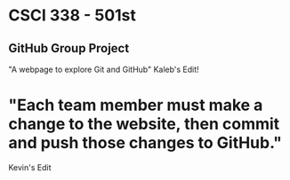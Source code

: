 # CSCI 338 - 501st

## GitHub Group Project

"A webpage to explore Git and GitHub"
Kaleb's Edit!

"Each team member must make a change to the website, then commit and push those changes to GitHub."
=======
Kevin's Edit